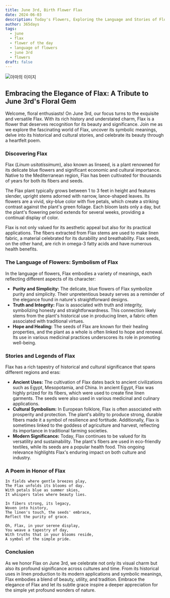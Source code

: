 ```yaml
---
title: June 3rd, Birth Flower Flax
date: 2024-06-03
description: Today's Flowers, Exploring the Language and Stories of Flowers Flax
author: 365days
tags:
  - june
  - flax
  - flower of the day
  - language of flowers
  - june 3rd
  - flowers
draft: false
---
```

![아마의 이미지](https://cdn.pixabay.com/photo/2020/06/08/04/09/macro-5272869_1280.jpg#center)


## Embracing the Elegance of Flax: A Tribute to June 3rd's Floral Gem

Welcome, floral enthusiasts! On June 3rd, our focus turns to the exquisite and versatile Flax. With its rich history and understated charm, Flax is a flower that deserves recognition for its beauty and significance. Join me as we explore the fascinating world of Flax, uncover its symbolic meanings, delve into its historical and cultural stories, and celebrate its beauty through a heartfelt poem.

### Discovering Flax

Flax (*Linum usitatissimum*), also known as linseed, is a plant renowned for its delicate blue flowers and significant economic and cultural importance. Native to the Mediterranean region, Flax has been cultivated for thousands of years for both its fibers and seeds.

The Flax plant typically grows between 1 to 3 feet in height and features slender, upright stems adorned with narrow, lance-shaped leaves. Its flowers are a vivid, sky-blue color with five petals, which create a striking contrast against the plant's green foliage. Each bloom lasts only a day, but the plant's flowering period extends for several weeks, providing a continual display of color.

Flax is not only valued for its aesthetic appeal but also for its practical applications. The fibers extracted from Flax stems are used to make linen fabric, a material celebrated for its durability and breathability. Flax seeds, on the other hand, are rich in omega-3 fatty acids and have numerous health benefits.

### The Language of Flowers: Symbolism of Flax

In the language of flowers, Flax embodies a variety of meanings, each reflecting different aspects of its character:

- **Purity and Simplicity:** The delicate, blue flowers of Flax symbolize purity and simplicity. Their unpretentious beauty serves as a reminder of the elegance found in nature's straightforward designs.
- **Truth and Integrity:** Flax is associated with truth and integrity, symbolizing honesty and straightforwardness. This connection likely stems from the plant's historical use in producing linen, a fabric often associated with traditional virtues.
- **Hope and Healing:** The seeds of Flax are known for their healing properties, and the plant as a whole is often linked to hope and renewal. Its use in various medicinal practices underscores its role in promoting well-being.

### Stories and Legends of Flax

Flax has a rich tapestry of historical and cultural significance that spans different regions and eras:

- **Ancient Uses:** The cultivation of Flax dates back to ancient civilizations such as Egypt, Mesopotamia, and China. In ancient Egypt, Flax was highly prized for its fibers, which were used to create fine linen garments. The seeds were also used in various medicinal and culinary applications.
- **Cultural Symbolism:** In European folklore, Flax is often associated with prosperity and protection. The plant's ability to produce strong, durable fibers made it a symbol of resilience and fortitude. Additionally, Flax is sometimes linked to the goddess of agriculture and harvest, reflecting its importance in traditional farming societies.
- **Modern Significance:** Today, Flax continues to be valued for its versatility and sustainability. The plant's fibers are used in eco-friendly textiles, while its seeds are a popular health food. This ongoing relevance highlights Flax's enduring impact on both culture and industry.

### A Poem in Honor of Flax

```
In fields where gentle breezes play,
The Flax unfolds its blooms of day.
With petals blue as summer skies,
It whispers tales where beauty lies.

In fibers strong, its legacy,
Woven into history,
The linen's touch, the seeds' embrace,
Reflect the purity of grace.

Oh, Flax, in your serene display,
You weave a tapestry of day,
With truths that in your blooms reside,
A symbol of the simple pride.
```

### Conclusion

As we honor Flax on June 3rd, we celebrate not only its visual charm but also its profound significance across cultures and time. From its historical uses in linen production to its modern applications and symbolic meanings, Flax embodies a blend of beauty, utility, and tradition. Embrace the elegance of Flax and let its subtle grace inspire a deeper appreciation for the simple yet profound wonders of nature.